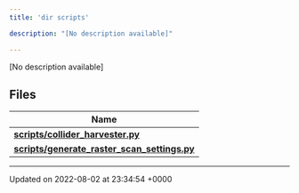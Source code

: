 ```yaml
---
title: 'dir scripts'

description: "[No description available]"

---
```







[No description available]

## Files

| Name           |
| -------------- |
| **[scripts/collider_harvester.py](/documentation/code/main/files/collider__harvester_8py/#file-collider-harvester.py)**  |
| **[scripts/generate_raster_scan_settings.py](/documentation/code/main/files/generate__raster__scan__settings_8py/#file-generate-raster-scan-settings.py)**  |






-------------------------------

Updated on 2022-08-02 at 23:34:54 +0000
